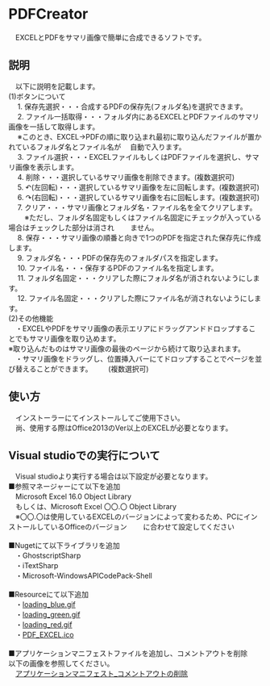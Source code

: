 # PDFCreator
　EXCELとPDFをサマリ画像で簡単に合成できるソフトです。

## 説明
　以下に説明を記載します。<br>
(1)ボタンについて<br>
　 1. 保存先選択・・・合成するPDFの保存先(フォルダ名)を選択できます。<br>
　 2. ファイル一括取得・・・フォルダ内にあるEXCELとPDFファイルのサマリ画像を一括して取得します。<br>
　    ※このとき、EXCEL→PDFの順に取り込まれ最初に取り込んだファイルが置かれているフォルダ名とファイル名が
　自動で入ります。<br>
　 3. ファイル選択・・・EXCELファイルもしくはPDFファイルを選択し、サマリ画像を表示します。<br>
　 4. 削除・・・選択しているサマリ画像を削除できます。(複数選択可)<br>
　 5. ↶(左回転)・・・選択しているサマリ画像を左に回転します。(複数選択可)<br>
　 6. ↷(右回転)・・・選択しているサマリ画像を右に回転します。(複数選択可)<br>
　 7. クリア・・・サマリ画像とフォルダ名・ファイル名を全てクリアします。<br>
　　  ※ただし、フォルダ名固定もしくはファイル名固定にチェックが入っている場合はチェックした部分は消され
　　ません。<br>
　 8. 保存・・・サマリ画像の順番と向きで1つのPDFを指定された保存先に作成します。<br>
　 9. フォルダ名・・・PDFの保存先のフォルダパスを指定します。<br>
　 10. ファイル名・・・保存するPDFのファイル名を指定します。<br>
　 11. フォルダ名固定・・・クリアした際にフォルダ名が消されないようにします。<br>
　 12. ファイル名固定・・・クリアした際にファイル名が消されないようにします。<br>
(2)その他機能<br>
　・EXCELやPDFをサマリ画像の表示エリアにドラッグアンドドロップすることでもサマリ画像を取り込めます。<br>
    ※取り込んだものはサマリ画像の最後のページから続けて取り込まれます。<br>
　・サマリ画像をドラッグし、位置挿入バーにてドロップすることでページを並び替えることができます。
    　　(複数選択可)<br>

## 使い方
　インストーラーにてインストールしてご使用下さい。<br>
　尚、使用する際はOffice2013のVer以上のEXCELが必要となります。

## Visual studioでの実行について
　Visual studioより実行する場合は以下設定が必要となります。<br>
■参照マネージャーにて以下を追加<br>
　Microsoft Excel 16.0 Object Library<br>
　もしくは、Microsoft Excel 〇〇.〇 Object Library<br>
　※〇〇.〇は使用しているEXCELのバージョンによって変わるため、PCにインストールしているOfficeのバージョン
　　に合わせて設定してください<br>
<br>
■Nugetにて以下ライブラリを追加<br>
　・GhostscriptSharp<br>
　・iTextSharp<br>
　・Microsoft-WindowsAPICodePack-Shell<br>
<br>
■Resourceにて以下追加<br>
　・[loading_blue.gif](Resources/loading_blue.gif "loading_blue.gif")<br>
　・[loading_green.gif](Resources/loading_green.gif "loading_green.gif")<br>
　・[loading_red.gif](Resources/loading_red.gif "loading_red.gif")<br>
　・[PDF_EXCEL.ico](Resources/PDF_EXCEL.ico "PDF_EXCEL.ico")<br>
<br>
■アプリケーションマニフェストファイルを追加し、コメントアウトを削除<br>
  以下の画像を参照してください。<br>
　[アプリケーションマニフェスト_コメントアウトの削除](img/アプリケーションマニフェスト_コメントアウト削除.PNG "アプリケーションマニフェスト_コメントアウト削除")

